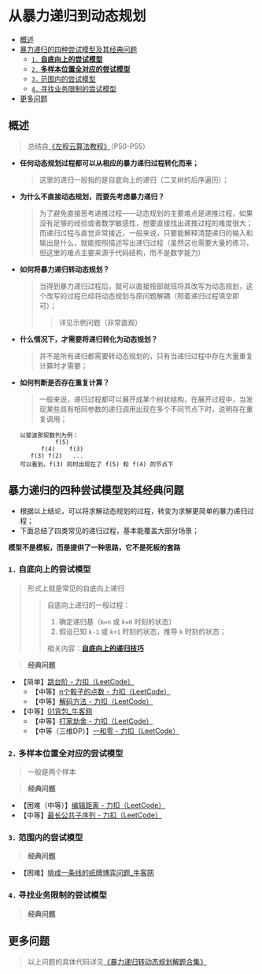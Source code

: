 从暴力递归到动态规划
===

- [概述](#概述)
- [暴力递归的四种尝试模型及其经典问题](#暴力递归的四种尝试模型及其经典问题)
    - [`1.` **自底向上的尝试模型**](#1-自底向上的尝试模型)
    - [`2.` **多样本位置全对应的尝试模型**](#2-多样本位置全对应的尝试模型)
    - [`3.` 范围内的尝试模型](#3-范围内的尝试模型)
    - [`4.` 寻找业务限制的尝试模型](#4-寻找业务限制的尝试模型)
- [更多问题](#更多问题)

## 概述
> 总结自[《左程云算法教程》](https://www.bilibili.com/video/BV1NU4y1M7rF?p=54)（P50-P55）
- **任何动态规划过程都可以从相应的暴力递归过程转化而来；**
    > 这里的递归一般指的是自底向上的递归（二叉树的后序遍历）；
- **为什么不直接动态规划，而要先考虑暴力递归？**
    > 为了避免直接思考递推过程——动态规划的主要难点是递推过程，如果没有足够的经验或者数学敏感性，想要直接找出递推过程的难度很大；而递归过程与直觉非常接近，一般来说，只要能解释清楚递归的输入和输出是什么，就能按照描述写出递归过程（虽然这也需要大量的练习，但这里的难点主要来源于代码结构，而不是数学能力）
- **如何将暴力递归转动态规划？** 
    > 当得到暴力递归过程后，就可以直接按部就班将其改写为动态规划，这个改写的过程已经将动态规划与原问题解耦（照着递归过程填空即可）；
    >> 详见示例问题（非常直观）
- **什么情况下，才需要将递归转化为动态规划？**
    > 并不是所有递归都需要转动态规划的，只有当递归过程中存在大量重复计算时才需要；
- **如何判断是否存在重复计算？**
    > 一般来说，递归过程都可以展开成某个树状结构，在展开过程中，当发现某些具有相同参数的递归调用出现在多个不同节点下时，说明存在重复调用；
    ```
    以斐波那契数列为例：
              f(5)
          f(4)    f(3)
       f(3) f(2)   ...
    可以看到，f(3) 同时出现在了 f(5) 和 f(4) 的节点下
    ```

## 暴力递归的四种尝试模型及其经典问题
- 根据以上结论，可以将求解动态规划的过程，转变为求解更简单的暴力递归过程；
- 下面总结了四类常见的递归过程，基本能覆盖大部分场景；

**模型不是模板，而是提供了一种思路，它不是死板的套路**

### `1.` **自底向上的尝试模型**

> 形式上就是常见的自底向上递归
>> 自底向上递归的一般过程：
>> 1. 确定递归基（`k=n` 或 `k=0` 时刻的状态）
>> 2. 假设已知 `k-1` 或 `k+1` 时刻的状态，推导 `k` 时刻的状态；
>>
>> 相关内容：[**自底向上的递归技巧**](../自底向上的递归技巧（树形DP）)  

> **经典问题**
- 【简单】[跳台阶 - 力扣（LeetCode）](https://leetcode-cn.com/problems/climbing-stairs/)
    - 【中等】[n个骰子的点数 - 力扣（LeetCode）](https://leetcode-cn.com/problems/nge-tou-zi-de-dian-shu-lcof/)
    - 【中等】[解码方法 - 力扣（LeetCode）](https://leetcode-cn.com/problems/decode-ways/)
- 【中等】[01背包_牛客网](https://www.nowcoder.com/practice/2820ea076d144b30806e72de5e5d4bbf)
    - 【中等】[打家劫舍 - 力扣（LeetCode）](https://leetcode-cn.com/problems/house-robber/)
    - 【中等（三维DP）】[一和零 - 力扣（LeetCode）](https://leetcode-cn.com/problems/ones-and-zeroes/)


### `2.` **多样本位置全对应的尝试模型**
> 一般是两个样本

> **经典问题**
- 【困难（中等）】[编辑距离 - 力扣（LeetCode）](https://leetcode-cn.com/problems/edit-distance/)
- 【中等】[最长公共子序列 - 力扣（LeetCode）](https://leetcode-cn.com/problems/longest-common-subsequence/)

### `3.` 范围内的尝试模型

> **经典问题**
- 【困难】[排成一条线的纸牌博弈问题_牛客网](https://www.nowcoder.com/questionTerminal/19c98d950b3347d19f991d10bde12288)

### `4.` 寻找业务限制的尝试模型

> **经典问题**

## 更多问题
> 以上问题的具体代码详见[《暴力递归转动态规划解题合集》](../../../../algorithms/topics/技巧-从暴力递归到动态规划.md)
